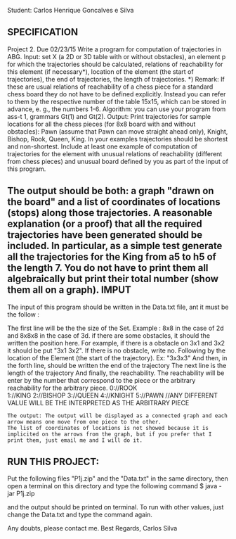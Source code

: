 Student: Carlos Henrique Goncalves e Silva

SPECIFICATION
----------
Project 2. Due 02/23/15
Write a program for computation of trajectories in ABG.
Input: set X (a 2D or 3D table with or without obstacles), an element p for which the trajectories should be calculated, relations of reachability for this element (if necessary*), location of the element (the start of trajectories), the end of trajectories, the length of trajectories.
*) Remark: If these are usual relations of reachability of a chess piece for a standard chess board they do not have to be defined explicitly. Instead you can refer to them by the respective number of the table 15x15, which can be stored in advance, e. g., the numbers 1-6.
Algorithm: you can use your program from ass-t 1, grammars Gt(1) and Gt(2). Output:
Print trajectories for sample locations for all the chess pieces (for 8x8 board with and without obstacles): Pawn (assume that Pawn can move straight ahead only), Knight, Bishop, Rook, Queen, King. In your examples trajectories should be shortest and non-shortest.
Include at least one example of computation of trajectories for the element with unusual relations of reachability (different from chess pieces) and unusual board defined by you as part of the input of this program.

The output should be both: a graph "drawn on the board" and a list of coordinates of locations (stops) along those trajectories. A reasonable explanation (or a proof) that all the required trajectories have been generated should be included.
In particular, as a simple test generate all the trajectories for the King from a5 to h5 of the length 7. You do not have to print them all algebraically but print their total number (show them all on a graph).
IMPUT 
--------------
The input of this program should be written in the Data.txt file, ant it must be the follow :

The first line will be the the size of the Set. Example : 8x8 in the case of 2d and 8x8x8 in the case of 3d.
if there are some obstacles, it should the written the position here. For example, if there is a obstacle on 3x1 and 3x2 it should be put "3x1 3x2". If there is no obstacle, write no.
Following by the location of the Element (the start of the trajectory). Ex: "3x3x3" 
And then, in the forth line, should be written the end of the trajectory
The next line is the length of the trajectory 
And finally, the reachability. The reachability will be enter by the number that correspond to the piece or the arbitrary reachability for the arbitrary piece.
	0://ROOK				
	1://KING
	2://BISHOP
	3://QUEEN
	4://KNIGHT
	5://PAWN
	//ANY DIFFERENT VALUE WILL BE THE INTERPRETED AS THE ARBITRARY PIECE
	
	The output: The output will be displayed as a connected graph and each arrow means one move from one piece to the other.
	The list of coordinates of locations is not showed because it is implicited on the arrows from the graph, but if you prefer that I print them, just email me and I will do it.
	
RUN THIS PROJECT:
------------

Put the following files "P1j.zip" and the "Data.txt" in the same directory, then open a terminal on this directory and type
the following command
$ java -jar P1j.zip

and the output should be printed on terminal.
To run with other values, just change the Data.txt and type the command again.

Any doubts, please contact me.
Best Regards,
Carlos Silva
